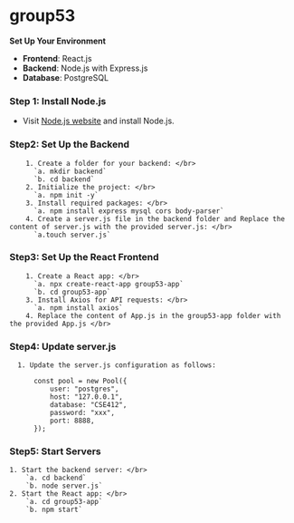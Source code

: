 # group53

**Set Up Your Environment**
- **Frontend**: React.js
- **Backend**: Node.js with Express.js
- **Database**: PostgreSQL

### Step 1: Install Node.js
- Visit [Node.js website](https://nodejs.org/en) and install Node.js.
  
### Step2: Set Up the Backend
        1. Create a folder for your backend: </br>
          `a. mkdir backend`
          `b. cd backend`
        2. Initialize the project: </br>
          `a. npm init -y`
        3. Install required packages: </br>
          `a. npm install express mysql cors body-parser`
        4. Create a server.js file in the backend folder and Replace the content of server.js with the provided server.js: </br>
          `a.touch server.js`
### Step3: Set Up the React Frontend
        1. Create a React app: </br>
          `a. npx create-react-app group53-app`
          `b. cd group53-app`
        3. Install Axios for API requests: </br>
          `a. npm install axios`
        4. Replace the content of App.js in the group53-app folder with the provided App.js </br>
### Step4: Update server.js
      1. Update the server.js configuration as follows:
    
          const pool = new Pool({
              user: "postgres",
              host: "127.0.0.1",
              database: "CSE412",
              password: "xxx",
              port: 8888,
          });

### Step5: Start Servers
    1. Start the backend server: </br>
        `a. cd backend`
        `b. node server.js`
    2. Start the React app: </br>
        `a. cd group53-app`
        `b. npm start`
    
          
